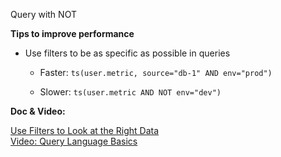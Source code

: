 Query with NOT

**Tips to improve performance**
- Use filters to be as specific as possible in queries

  - Faster: `ts(user.metric, source="db-1" AND env="prod")`

  - Slower: `ts(user.metric AND NOT env="dev")`

**Doc & Video:**

[Use Filters to Look at the Right Data](https://docs.wavefront.com/query_language_performance.html#use-filters-to-look-at-the-right-data)<br>
[Video: Query Language Basics](https://vmwaretv.vmware.com/media/t/1_fd1z47ps)
